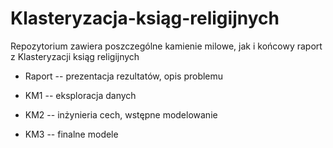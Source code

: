 # Klasteryzacja-ksiąg-religijnych
Repozytorium zawiera poszczególne kamienie milowe, jak i końcowy raport z Klasteryzacji ksiąg religijnych

* Raport -- prezentacja rezultatów, opis problemu

* KM1 -- eksploracja danych

* KM2 -- inżynieria cech, wstępne modelowanie

* KM3 -- finalne modele